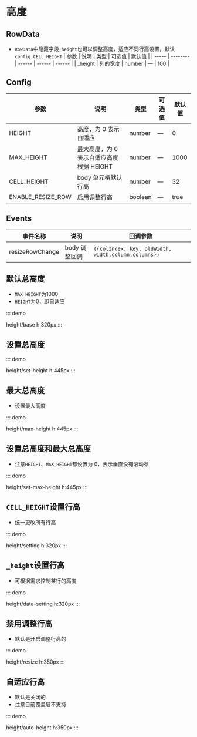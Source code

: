 # 高度

## RowData

- `RowData`中隐藏字段`_height`也可以调整高度，适应不同行高设置，默认`config.CELL_HEIGHT`
  | 参数 | 说明 | 类型 | 可选值 | 默认值 |
  | ----- | -------- | ------ | ------ | ------ |
  | \_height | 列的宽度 | number | — | 100 |

## Config

| 参数                 | 说明                                                        | 类型    | 可选值 | 默认值 |
| -------------------- | ----------------------------------------------------------- | ------- | ------ | ------ |
| HEIGHT               | 高度，为 0 表示自适应                                       | number  | —      | 0      |
| MAX_HEIGHT           | 最大高度，为 0 表示自适应高度根据 HEIGHT                    | number  | —      | 1000   |
| CELL_HEIGHT          | body 单元格默认行高                                         | number  | —      | 32     |
| ENABLE_RESIZE_ROW | 启用调整行高 | boolean | — | true |

## Events

| 事件名称        | 说明          | 回调参数                                            |
| --------------- | ------------- | --------------------------------------------------- |
| resizeRowChange | body 调整回调 | `({colIndex, key, oldWidth, width,column,columns})` |


## 默认总高度
- `MAX_HEIGHT`为1000
- `HEIGHT`为0，即自适应

::: demo

height/base
h:320px
:::

## 设置总高度

::: demo

height/set-height
h:445px
:::

## 最大总高度

- 设置最大高度

::: demo

height/max-height
h:445px
:::

## 设置总高度和最大总高度

- 注意`HEIGHT`、`MAX_HEIGHT`都设置为 0，表示垂直没有滚动条

::: demo

height/set-max-height
h:445px
:::

## `CELL_HEIGHT`设置行高

- 统一更改所有行高

::: demo

height/setting
h:320px
:::

## `_height`设置行高

- 可根据需求控制某行的高度

::: demo

height/data-setting
h:320px
:::

## 禁用调整行高
- 默认是开启调整行高的

::: demo

height/resize
h:350px
:::

## 自适应行高
- 默认是关闭的
- 注意目前覆盖层不支持

::: demo

height/auto-height
h:350px
:::
